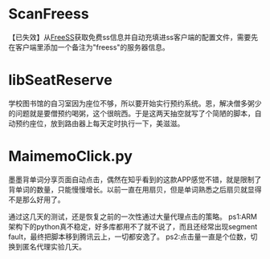 # ScanFreess

【已失效】从[FreeSS](http://freess.org/)获取免费ss信息并自动充填进ss客户端的配置文件，需要先在客户端里添加一个备注为"freess"的服务器信息。

# libSeatReserve

学校图书馆的自习室因为座位不够，所以要开始实行预约系统。恩，解决僧多粥少的问题就是要僧预约喝粥，这个很皖西。于是这两天抽空就写了个简陋的脚本，自动预约座位，放到路由器上每天定时执行一下，美滋滋。

# MaimemoClick.py
墨墨背单词分享页面自动点击，偶然在知乎看到的这款APP感觉不错，就是限制了背单词的数量，只能慢慢增长。以前一直在用扇贝，但是单词熟悉之后扇贝就显得不是那么好用了。

通过这几天的测试，还是恢复之前的一次性通过大量代理点击的策略。
ps1:ARM架构下的python真不稳定，好多库都用不了就不说了，而且还经常出现segment fault，最终把脚本移到腾讯云上，一切都安逸了。
ps2:点击量一直是个位数，切换到匿名代理实验几天。
